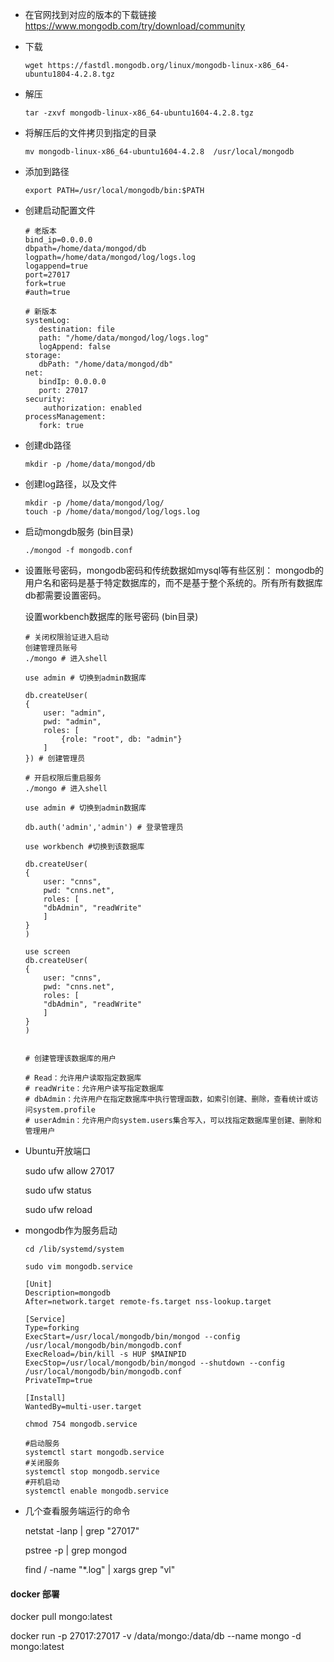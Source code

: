 - 在官网找到对应的版本的下载链接 https://www.mongodb.com/try/download/community

- 下载

  ```
  wget https://fastdl.mongodb.org/linux/mongodb-linux-x86_64-ubuntu1804-4.2.8.tgz
  ```

- 解压

  ```
  tar -zxvf mongodb-linux-x86_64-ubuntu1604-4.2.8.tgz
  ```

- 将解压后的文件拷贝到指定的目录

  ```
  mv mongodb-linux-x86_64-ubuntu1604-4.2.8  /usr/local/mongodb
  ```

- 添加到路径

  ```
  export PATH=/usr/local/mongodb/bin:$PATH
  ```

- 创建启动配置文件

  ```
  # 老版本
  bind_ip=0.0.0.0
  dbpath=/home/data/mongod/db
  logpath=/home/data/mongod/log/logs.log
  logappend=true
  port=27017
  fork=true
  #auth=true
  
  # 新版本
  systemLog:
     destination: file
     path: "/home/data/mongod/log/logs.log"
     logAppend: false
  storage:
     dbPath: "/home/data/mongod/db"
  net:
     bindIp: 0.0.0.0
     port: 27017
  security:
      authorization: enabled
  processManagement:
     fork: true
  ```

- 创建db路径

  ```
  mkdir -p /home/data/mongod/db
  ```

- 创建log路径，以及文件

  ```
  mkdir -p /home/data/mongod/log/
  touch -p /home/data/mongod/log/logs.log
  ```

- 启动mongdb服务 (bin目录)

  ```
  ./mongod -f mongodb.conf
  ```

- 设置账号密码，mongodb密码和传统数据如mysql等有些区别： mongodb的用户名和密码是基于特定数据库的，而不是基于整个系统的。所有所有数据库db都需要设置密码。

  设置workbench数据库的账号密码  (bin目录)

  ```
  # 关闭权限验证进入启动
  创建管理员账号
  ./mongo # 进入shell
  
  use admin # 切换到admin数据库
  
  db.createUser(
  {
      user: "admin",
      pwd: "admin",
      roles: [
          {role: "root", db: "admin"} 
      ]
  }) # 创建管理员
  
  # 开启权限后重启服务
  ./mongo # 进入shell
  
  use admin # 切换到admin数据库
  
  db.auth('admin','admin') # 登录管理员
  
  use workbench #切换到该数据库
  
  db.createUser(
  { 
      user: "cnns",
      pwd: "cnns.net",
      roles: [
      "dbAdmin", "readWrite"
      ]
  }
  )
  
  use screen
  db.createUser(
  { 
      user: "cnns",
      pwd: "cnns.net",
      roles: [
      "dbAdmin", "readWrite"
      ]
  }
  )
  
  
  # 创建管理该数据库的用户
  
  # Read：允许用户读取指定数据库
  # readWrite：允许用户读写指定数据库
  # dbAdmin：允许用户在指定数据库中执行管理函数，如索引创建、删除，查看统计或访问system.profile
  # userAdmin：允许用户向system.users集合写入，可以找指定数据库里创建、删除和管理用户
  ```

- Ubuntu开放端口

  sudo ufw allow 27017

  sudo ufw status

  sudo ufw reload

- mongodb作为服务启动

  ```
  cd /lib/systemd/system 
  
  sudo vim mongodb.service
  
  [Unit]  
  Description=mongodb  
  After=network.target remote-fs.target nss-lookup.target  
    
  [Service]  
  Type=forking  
  ExecStart=/usr/local/mongodb/bin/mongod --config /usr/local/mongodb/bin/mongodb.conf  
  ExecReload=/bin/kill -s HUP $MAINPID  
  ExecStop=/usr/local/mongodb/bin/mongod --shutdown --config /usr/local/mongodb/bin/mongodb.conf  
  PrivateTmp=true  
    
  [Install]  
  WantedBy=multi-user.target
  
  chmod 754 mongodb.service
  
  #启动服务  
  systemctl start mongodb.service  
  #关闭服务  
  systemctl stop mongodb.service  
  #开机启动  
  systemctl enable mongodb.service
  ```

- 几个查看服务端运行的命令

  netstat -lanp | grep "27017"

  pstree -p | grep mongod

  find / -name "*.log" | xargs grep "vl" 

#### docker 部署

docker pull mongo:latest

docker run -p 27017:27017 -v /data/mongo:/data/db --name mongo -d mongo:latest

